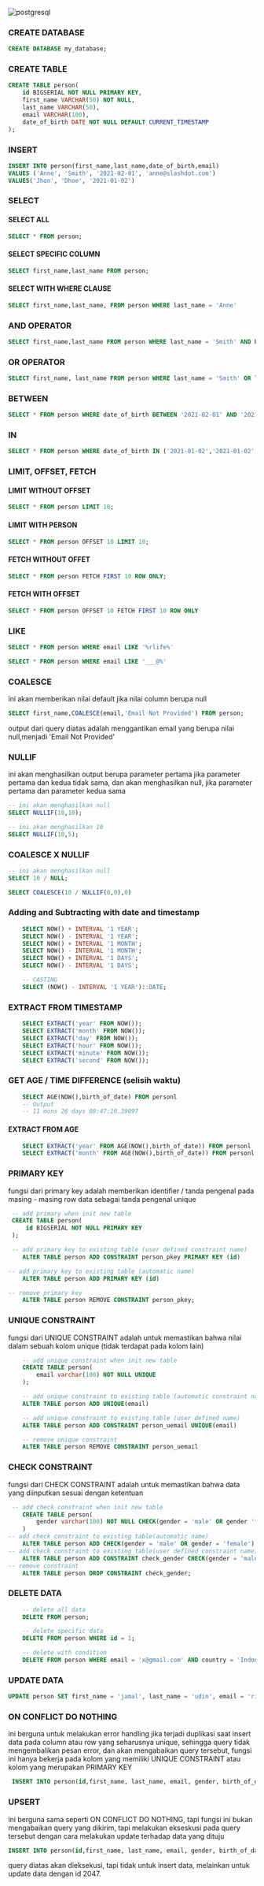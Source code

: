 ![postgresql](https://www.postgresql.org/media/img/about/press/elephant.png)

### CREATE DATABASE
```sql
CREATE DATABASE my_database;
```

### CREATE TABLE 
```sql
CREATE TABLE person(
    id BIGSERIAL NOT NULL PRIMARY KEY,
    first_name VARCHAR(50) NOT NULL,
    last_name VARCHAR(50),
    email VARCHAR(100),
    date_of_birth DATE NOT NULL DEFAULT CURRENT_TIMESTAMP
);

```

### INSERT 
```sql
INSERT INTO person(first_name,last_name,date_of_birth,email) 
VALUES ('Anne', 'Smith', '2021-02-01', 'anne@slashdot.com')
VALUES('Jhon', 'Dhoe', '2021-01-02')
```

### SELECT
#### SELECT ALL
```sql
SELECT * FROM person;
```

#### SELECT SPECIFIC COLUMN
```sql
SELECT first_name,last_name FROM person;
```

#### SELECT WITH WHERE CLAUSE
```sql
SELECT first_name,last_name, FROM person WHERE last_name = 'Anne'
```

### AND OPERATOR
```sql
SELECT first_name,last_name FROM person WHERE last_name = 'Smith' AND birth_of_date = '2021-01-02'
```

### OR OPERATOR
```sql
SELECT first_name, last_name FROM person WHERE last_name = 'Smith' OR last_name = 'Dhoe';
```

### BETWEEN
```sql
SELECT * FROM person WHERE date_of_birth BETWEEN '2021-02-01' AND '2021-02-10';
```

### IN 
```sql
SELECT * FROM person WHERE date_of_birth IN ('2021-01-02','2021-01-02','2021-01-03')
```

### LIMIT, OFFSET, FETCH
#### LIMIT WITHOUT OFFSET
```sql
SELECT * FROM person LIMIT 10;
```

#### LIMIT WITH PERSON
```sql
SELECT * FROM person OFFSET 10 LIMIT 10;
```

#### FETCH WITHOUT OFFET
```sql
SELECT * FROM person FETCH FIRST 10 ROW ONLY;
```

#### FETCH WITH OFFSET
```sql
SELECT * FROM person OFFSET 10 FETCH FIRST 10 ROW ONLY
```

### LIKE
```sql
SELECT * FROM person WHERE email LIKE '%rlife%'
```

```sql
SELECT * FROM person WHERE email LIKE '___@%'
```

### COALESCE
ini akan memberikan nilai default jika nilai column berupa null
```sql
SELECT first_name,COALESCE(email,'Email Not Provided') FROM person;
```
output dari query diatas adalah menggantikan email yang berupa nilai null,menjadi 'Email Not Provided'

### NULLIF
ini akan menghasilkan output berupa parameter pertama jika parameter pertama dan kedua tidak sama, dan akan menghasilkan null, jika parameter pertama dan parameter kedua sama
```sql
-- ini akan menghasilkan null
SELECT NULLIF(10,10); 

-- ini akan menghasilkan 10
SELECT NULLIF(10,5);
```

### COALESCE X NULLIF
```sql
-- ini akan menghasilkan null
SELECT 10 / NULL;

SELECT COALESCE(10 / NULLIF(0,0),0)
```

### Adding and Subtracting with date and timestamp
```sql
    SELECT NOW() + INTERVAL '1 YEAR';
    SELECT NOW() - INTERVAL '1 YEAR';
    SELECT NOW() + INTERVAL '1 MONTH';
    SELECT NOW() - INTERVAL '1 MONTH';
    SELECT NOW() + INTERVAL '1 DAYS';
    SELECT NOW() - INTERVAL '1 DAYS';

    -- CASTING
    SELECT (NOW() - INTERVAL '1 YEAR')::DATE;
```

### EXTRACT FROM TIMESTAMP
```sql
    SELECT EXTRACT('year' FROM NOW());
    SELECT EXTRACT('month' FROM NOW());
    SELECT EXTRACT('day' FROM NOW());
    SELECT EXTRACT('hour' FROM NOW());
    SELECT EXTRACT('minute' FROM NOW());
    SELECT EXTRACT('second' FROM NOW());
```

### GET AGE / TIME DIFFERENCE (selisih waktu)
```sql
    SELECT AGE(NOW(),birth_of_date) FROM personl
    -- Output
    -- 11 mons 26 days 08:47:10.39097
```

#### EXTRACT FROM AGE
```sql
    SELECT EXTRACT('year' FROM AGE(NOW(),birth_of_date)) FROM personl
    SELECT EXTRACT('month' FROM AGE(NOW(),birth_of_date)) FROM personl
```

### PRIMARY KEY
fungsi dari primary key adalah memberikan identifier / tanda pengenal pada masing - masing row data sebagai tanda pengenal unique
```sql
 -- add primary when init new table
 CREATE TABLE person(
     id BIGSERIAL NOT NULL PRIMARY KEY
 );

 -- add primary key to existing table (user defined constraint name)
    ALTER TABLE person ADD CONSTRAINT person_pkey PRIMARY KEY (id)

-- add primary key to existing table (automatic name)
    ALTER TABLE person ADD PRIMARY KEY (id)

-- remove primary key
    ALTER TABLE person REMOVE CONSTRAINT person_pkey;
```

### UNIQUE CONSTRAINT
fungsi dari UNIQUE CONSTRAINT adalah untuk memastikan bahwa nilai dalam sebuah kolom unique (tidak terdapat pada kolom lain)
```sql
    -- add unique constraint when init new table
    CREATE TABLE person(
        email varchar(100) NOT NULL UNIQUE
    );

    -- add unique constraint to existing table (automatic constraint name)
    ALTER TABLE person ADD UNIQUE(email)

    -- add unique constraint to existing table (user defined name)
    ALTER TABLE person ADD CONSTRAINT person_uemail UNIQUE(email)

    -- remove unique constraint
    ALTER TABLE person REMOVE CONSTRAINT person_uemail
```

### CHECK CONSTRAINT
fungsi dari CHECK CONSTRAINT adalah untuk memastikan bahwa data yang diinputkan sesuai dengan ketentuan
```sql
 -- add check constraint when init new table
    CREATE TABLE person(
        gender varchar(100) NOT NULL CHECK(gender = 'male' OR gender 'female')
    )
-- add check constraint to existing table(automatic name)
    ALTER TABLE person ADD CHECK(gender = 'male' OR gender = 'female')
-- add check constraint to existing table(user defined constraint name)
    ALTER TABLE person ADD CONSTRAINT check_gender CHECK(gender = 'male' OR gender = 'female')
-- remove constraint 
    ALTER TABLE person DROP CONSTRAINT check_gender;
```

### DELETE DATA
```sql
    -- delete all data
    DELETE FROM person;

    -- delete specific data
    DELETE FROM person WHERE id = 1;

    -- delete with condition
    DELETE FROM person WHERE email = 'x@gmail.com' AND country = 'Indonesia'
```
### UPDATE DATA
```sql
UPDATE person SET first_name = 'jamal', last_name = 'udin', email = 'riz@gmail.com', gender = 'Male', country_of_date = 'Indonesia' WHERE id = 2006;
```

### ON CONFLICT DO NOTHING
ini berguna untuk melakukan error handling jika terjadi duplikasi saat insert data pada column atau row yang seharusnya unique,
sehingga query tidak mengembalikan pesan error, dan akan mengabaikan query tersebut, fungsi ini hanya bekerja pada kolom yang
memiliki UNIQUE CONSTRAINT atau kolom yang merupakan PRIMARY KEY
```sql
 INSERT INTO person(id,first_name, last_name, email, gender, birth_of_date, country_of_date) VALUES(2047,'A','B','emattam15@addtoany.com','Male','1992-01-02', 'Indonesia') ON CONFLICT(id) DO NOTHING
```

### UPSERT
ini berguna sama seperti ON CONFLICT DO NOTHING, tapi fungsi ini bukan mengabaikan query yang dikirim, tapi melakukan ekseskusi pada query tersebut
dengan cara melakukan update terhadap data yang dituju
```sql
INSERT INTO person(id,first_name, last_name, email, gender, birth_of_date, country_of_date) VALUES(2047,'A','B','anjay@gmail.com','Male','1992-01-02', 'Indonesia') ON CONFLICT(id) DO UPDATE SET email = EXCLUDED.email;
```
query diatas akan dieksekusi, tapi tidak untuk insert data, melainkan untuk update data dengan id 2047.
